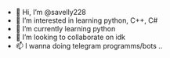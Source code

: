 - 👋 Hi, I’m @savelly228
- 👀 I’m interested in learning python, C++, C#
- 🌱 I’m currently learning python
- 💞️ I’m looking to collaborate on idk
- 📫 I wanna doing telegram programms/bots
..
<!---
savelly228/savelly228 is a ✨ special ✨ repository because its `README.md` (this file) appears on your GitHub profile.
You can click the Preview link to take a look at your changes.
--->
